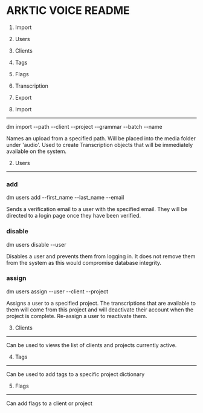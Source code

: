 ARKTIC VOICE README
===================

1. Import
2. Users
3. Clients
4. Tags
5. Flags
6. Transcription
7. Export

1. Import
---------

dm import --path --client --project --grammar --batch --name

Names an upload from a specified path. Will be placed into the media folder under 'audio'. Used to create Transcription objects that will be immediately available on the system.

2. Users
--------

### add

dm users add --first_name --last_name --email

Sends a verification email to a user with the specified email. They will be directed to a login page once they have been verified.

### disable

dm users disable --user

Disables a user and prevents them from logging in. It does not remove them from the system as this would compromise database integrity.

### assign

dm users assign --user --client --project

Assigns a user to a specified project. The transcriptions that are available to them will come from this project and will deactivate their account when the project is complete. Re-assign a user to reactivate them.

3. Clients
----------

Can be used to views the list of clients and projects currently active.

4. Tags
-------

Can be used to add tags to a specific project dictionary

5. Flags
--------

Can add flags to a client or project
